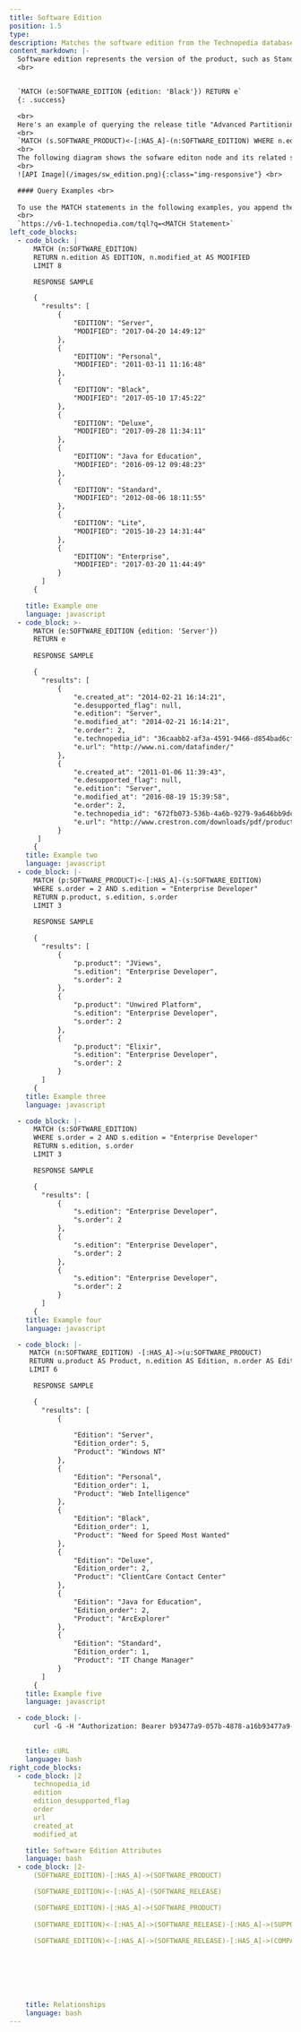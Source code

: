 ```yaml
---
title: Software Edition
position: 1.5
type: 
description: Matches the software edition from the Technopedia database.
content_markdown: |-
  Software edition represents the version of the product, such as Standard, Premium, or other version name for the product. The edition is helpful in identifying versions of a product.
  <br>


  `MATCH (e:SOFTWARE_EDITION {edition: 'Black'}) RETURN e`
  {: .success}

  <br>
  Here's an example of querying the release title "Advanced Partitioning Option" that is a release of a software version.<br>
  <br>
  `MATCH (s.SOFTWARE_PRODUCT)<-[:HAS_A]-(n:SOFTWARE_EDITION) WHERE n.edition = "Advanced Partitioning Option" RETURN n`
  <br>
  The following diagram shows the sofware editon node and its related software nodes.
  <br>
  ![API Image](/images/sw_edition.png){:class="img-responsive"} <br>

  #### Query Examples <br>
    
  To use the MATCH statements in the following examples, you append the MATCH statement to the following tql endpoint and make a GET request from a API client or use cURL. <br>
  <br>
  `https://v6-1.technopedia.com/tql?q=<MATCH Statement>`
left_code_blocks:
  - code_block: |
      MATCH (n:SOFTWARE_EDITION) 
      RETURN n.edition AS EDITION, n.modified_at AS MODIFIED 
      LIMIT 8

      RESPONSE SAMPLE

      {
        "results": [
            {
                "EDITION": "Server",
                "MODIFIED": "2017-04-20 14:49:12"
            },
            {
                "EDITION": "Personal",
                "MODIFIED": "2011-03-11 11:16:48"
            },
            {
                "EDITION": "Black",
                "MODIFIED": "2017-05-10 17:45:22"
            },
            {
                "EDITION": "Deluxe",
                "MODIFIED": "2017-09-28 11:34:11"
            },
            {
                "EDITION": "Java for Education",
                "MODIFIED": "2016-09-12 09:48:23"
            },
            {
                "EDITION": "Standard",
                "MODIFIED": "2012-08-06 18:11:55"
            },
            {
                "EDITION": "Lite",
                "MODIFIED": "2015-10-23 14:31:44"
            },
            {
                "EDITION": "Enterprise",
                "MODIFIED": "2017-03-20 11:44:49"
            }
        ]
      {  

    title: Example one
    language: javascript
  - code_block: >-
      MATCH (e:SOFTWARE_EDITION {edition: 'Server'}) 
      RETURN e 
      
      RESPONSE SAMPLE

      {
        "results": [
            {
                "e.created_at": "2014-02-21 16:14:21",
                "e.desupported_flag": null,
                "e.edition": "Server",
                "e.modified_at": "2014-02-21 16:14:21",
                "e.order": 2,
                "e.technopedia_id": "36caabb2-af3a-4591-9466-d854bad6cf3f",
                "e.url": "http://www.ni.com/datafinder/"
            },
            {
                "e.created_at": "2011-01-06 11:39:43",
                "e.desupported_flag": null,
                "e.edition": "Server",
                "e.modified_at": "2016-08-19 15:39:58",
                "e.order": 2,
                "e.technopedia_id": "672fb073-536b-4a6b-9279-9a646bb9dcbb",
                "e.url": "http://www.crestron.com/downloads/pdf/product_misc/gs_sw-roomvw-server.pdf"
            }
       ]
      {  
    title: Example two
    language: javascript
  - code_block: |-
      MATCH (p:SOFTWARE_PRODUCT)<-[:HAS_A]-(s:SOFTWARE_EDITION) 
      WHERE s.order = 2 AND s.edition = "Enterprise Developer" 
      RETURN p.product, s.edition, s.order 
      LIMIT 3
      
      RESPONSE SAMPLE

      {
        "results": [
            {
                "p.product": "JViews",
                "s.edition": "Enterprise Developer",
                "s.order": 2
            },
            {
                "p.product": "Unwired Platform",
                "s.edition": "Enterprise Developer",
                "s.order": 2
            },
            {
                "p.product": "Elixir",
                "s.edition": "Enterprise Developer",
                "s.order": 2
            }
        ]
      {  
    title: Example three
    language: javascript

  - code_block: |-
      MATCH (s:SOFTWARE_EDITION) 
      WHERE s.order = 2 AND s.edition = "Enterprise Developer" 
      RETURN s.edition, s.order 
      LIMIT 3

      RESPONSE SAMPLE

      {
        "results": [
            {
                "s.edition": "Enterprise Developer",
                "s.order": 2
            },
            {
                "s.edition": "Enterprise Developer",
                "s.order": 2
            },
            {
                "s.edition": "Enterprise Developer",
                "s.order": 2
            }
        ]
      {  
    title: Example four
    language: javascript

  - code_block: |-
     MATCH (n:SOFTWARE_EDITION) -[:HAS_A]->(u:SOFTWARE_PRODUCT) 
     RETURN u.product AS Product, n.edition AS Edition, n.order AS Edition_order  
     LIMIT 6

      RESPONSE SAMPLE

      {
        "results": [
            {
                
                "Edition": "Server",
                "Edition_order": 5,
                "Product": "Windows NT"
            },
            {
                "Edition": "Personal",
                "Edition_order": 1,
                "Product": "Web Intelligence"
            },
            {
                "Edition": "Black",
                "Edition_order": 1,
                "Product": "Need for Speed Most Wanted"
            },
            {
                "Edition": "Deluxe",
                "Edition_order": 2,
                "Product": "ClientCare Contact Center"
            },
            {
                "Edition": "Java for Education",
                "Edition_order": 2,
                "Product": "ArcExplorer"
            },
            {
                "Edition": "Standard",
                "Edition_order": 1,
                "Product": "IT Change Manager"
            }
        ]
      {  
    title: Example five
    language: javascript

  - code_block: |-
      curl -G -H "Authorization: Bearer b93477a9-057b-4878-a16b93477a9-057b-4878-a16f-d7f7d1f27a7af-d7f7d1f27a7a" "https://v6.technopedia.com/tql" --data-urlencode' "q=MATCH (h:SOFTWARE_EDITION) RETURN h.edition"

      
    title: cURL
    language: bash
right_code_blocks:
  - code_block: |2
      technopedia_id
      edition
      edition_desupported_flag
      order
      url
      created_at
      modified_at

    title: Software Edition Attributes
    language: bash
  - code_block: |2-
      (SOFTWARE_EDITION)-[:HAS_A]->(SOFTWARE_PRODUCT)

      (SOFTWARE_EDITION)<-[:HAS_A]-(SOFTWARE_RELEASE)

      (SOFTWARE_EDITION)-[:HAS_A]->(SOFTWARE_PRODUCT)
      
      (SOFTWARE_EDITION)<-[:HAS_A]->(SOFTWARE_RELEASE)-[:HAS_A]->(SUPPORT_STAGE)

      (SOFTWARE_EDITION)<-[:HAS_A]->(SOFTWARE_RELEASE)-[:HAS_A]->(COMPATIBLE_PLATFORM)

      

      



    title: Relationships
    language: bash
---
```


